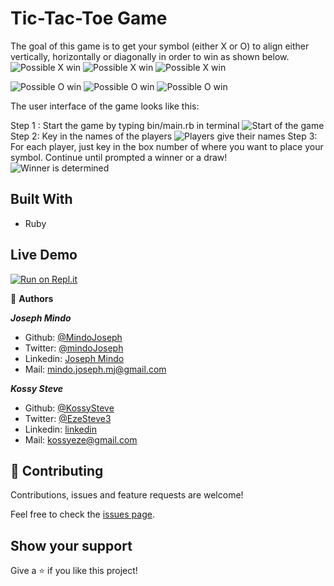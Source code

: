 # Tic-Tac-Toe Game
The goal of this game is to get your symbol (either X or O) to align either vertically, horizontally or diagonally in order to win as shown below.
![Possible X win](screenshots/win18.png)
![Possible X win](screenshots/win25.png)
![Possible X win](screenshots/win35.png)

![Possible O win](screenshots/win45.png)
![Possible O win](screenshots/win53.png)
![Possible O win](screenshots/win59.png)

The user interface of the game looks like this:

Step 1 : Start the game by typing bin/main.rb in terminal
![Start of the game](screenshots/ui15.png)
Step 2: Key in the names of the players
![Players give their names](screenshots/ui29.png)
Step 3: For each player, just key in the box number of where you want to place your symbol.
Continue until prompted a winner or a draw!
![Winner is determined](screenshots/ui50.png)

## Built With
- Ruby


## Live Demo
[![Run on Repl.it](https://repl.it/badge/github/KossySteve/TicTac-Toe)](https://repl.it/github/KossySteve/TicTac-Toe)


👤 **Authors**

***Joseph Mindo***
- Github: [@MindoJoseph](https://github.com/Mindo-Joseph)
- Twitter: [@mindoJoseph](https://twitter.com/mindoJoseph)
- Linkedin: [Joseph Mindo](https://www.linkedin.com/in/joseph-mindo-367284132/)
- Mail: mindo.joseph.mj@gmail.com


***Kossy Steve***
- Github: [@KossySteve](https://github.com/KossySteve)
- Twitter: [@EzeSteve3](https://twitter.com/EzeSteve3/)
- Linkedin: [linkedin](https://www.linkedin.com/in/steve-ez-b090ba198/) 
- Mail: kossyeze@gmail.com
## 🤝 Contributing

Contributions, issues and feature requests are welcome!

Feel free to check the [issues page](https://github.com/KossySteve/TicTac-Toe/issues).

## Show your support

Give a ⭐️ if you like this project!